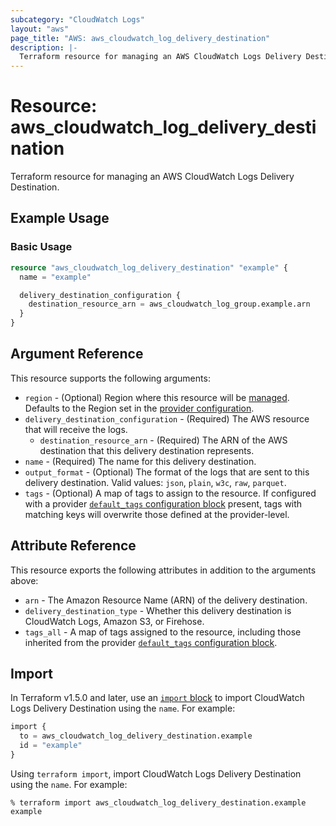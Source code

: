 ```yaml
---
subcategory: "CloudWatch Logs"
layout: "aws"
page_title: "AWS: aws_cloudwatch_log_delivery_destination"
description: |-
  Terraform resource for managing an AWS CloudWatch Logs Delivery Destination.
---
```


# Resource: aws_cloudwatch_log_delivery_destination

Terraform resource for managing an AWS CloudWatch Logs Delivery Destination.

## Example Usage

### Basic Usage

```terraform
resource "aws_cloudwatch_log_delivery_destination" "example" {
  name = "example"

  delivery_destination_configuration {
    destination_resource_arn = aws_cloudwatch_log_group.example.arn
  }
}
```

## Argument Reference

This resource supports the following arguments:

* `region` - (Optional) Region where this resource will be [managed](https://docs.aws.amazon.com/general/latest/gr/rande.html#regional-endpoints). Defaults to the Region set in the [provider configuration](https://registry.terraform.io/providers/hashicorp/aws/latest/docs#aws-configuration-reference).
* `delivery_destination_configuration` - (Required) The AWS resource that will receive the logs.
    * `destination_resource_arn` - (Required) The ARN of the AWS destination that this delivery destination represents.
* `name` - (Required) The name for this delivery destination.
* `output_format` - (Optional) The format of the logs that are sent to this delivery destination. Valid values: `json`, `plain`, `w3c`, `raw`, `parquet`.
* `tags` - (Optional) A map of tags to assign to the resource. If configured with a provider [`default_tags` configuration block](https://registry.terraform.io/providers/hashicorp/aws/latest/docs#default_tags-configuration-block) present, tags with matching keys will overwrite those defined at the provider-level.

## Attribute Reference

This resource exports the following attributes in addition to the arguments above:

* `arn` - The Amazon Resource Name (ARN) of the delivery destination.
* `delivery_destination_type` - Whether this delivery destination is CloudWatch Logs, Amazon S3, or Firehose.
* `tags_all` - A map of tags assigned to the resource, including those inherited from the provider [`default_tags` configuration block](https://registry.terraform.io/providers/hashicorp/aws/latest/docs#default_tags-configuration-block).

## Import

In Terraform v1.5.0 and later, use an [`import` block](https://developer.hashicorp.com/terraform/language/import) to import CloudWatch Logs Delivery Destination using the `name`. For example:

```terraform
import {
  to = aws_cloudwatch_log_delivery_destination.example
  id = "example"
}
```

Using `terraform import`, import CloudWatch Logs Delivery Destination using the `name`. For example:

```console
% terraform import aws_cloudwatch_log_delivery_destination.example example
```
